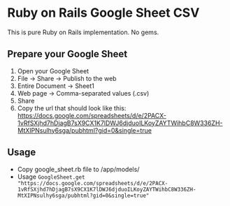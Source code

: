 # Ruby on Rails Google Sheet CSV

This is pure Ruby on Rails implementation. No gems.

## Prepare your Google Sheet
1. Open your Google Sheet
2. File -> Share -> Publish to the web
3. Entire Document -> Sheet1
4. Web page -> Comma-separated values (.csv)
5. Share
6. Copy the url that should look like this: https://docs.google.com/spreadsheets/d/e/2PACX-1vRfSXjhd7hDjagB7sX9CX1K7lDWJ6djduoILKoyZAYTWihbC8W336ZH-MtXIPNsulhy6sga/pubhtml?gid=0&single=true

## Usage
- Copy google_sheet.rb file to /app/models/
- Usage `GoogleSheet.get "https://docs.google.com/spreadsheets/d/e/2PACX-1vRfSXjhd7hDjagB7sX9CX1K7lDWJ6djduoILKoyZAYTWihbC8W336ZH-MtXIPNsulhy6sga/pubhtml?gid=0&single=true"`
